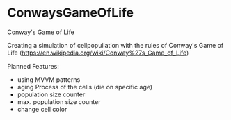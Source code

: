 # ConwaysGameOfLife
Conway's Game of Life

Creating a simulation of cellpopullation with the rules of Conway's Game of Life (https://en.wikipedia.org/wiki/Conway%27s_Game_of_Life)

Planned Features:
- using MVVM patterns
- aging Process of the cells (die on specific age)
- population size counter
- max. population size counter
- change cell color
